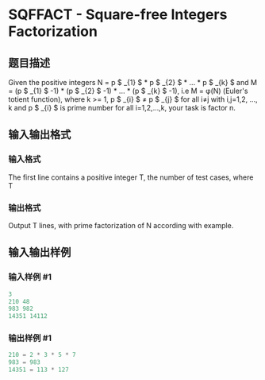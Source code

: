 # SQFFACT - Square-free Integers Factorization

## 题目描述

Given the positive integers N = p $ _{1} $ \* p $ _{2} $ \* ... \* p $ _{k} $ and M = (p $ _{1} $ -1) \* (p $ _{2} $ -1) \* ... \* (p $ _{k} $ -1), i.e M = φ(N) (Euler's totient function), where k >= 1, p $ _{i} $ ≠ p $ _{j} $ for all i≠j with i,j=1,2, ..., k and p $ _{i} $ is prime number for all i=1,2,...,k, your task is factor n.

## 输入输出格式

### 输入格式

The first line contains a positive integer T, the number of test cases, where T

### 输出格式

Output T lines, with prime factorization of N according with example.

## 输入输出样例

### 输入样例 #1

```cpp
3
210 48
983 982
14351 14112
```


### 输出样例 #1

```cpp
210 = 2 * 3 * 5 * 7
983 = 983
14351 = 113 * 127
```


